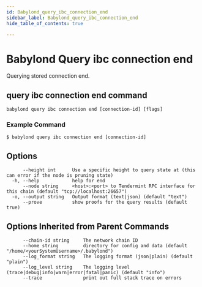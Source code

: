 ```yaml
---
id: Babylond_query_ibc_connection_end
sidebar_label: Babylond_query_ibc_connection_end
hide_table_of_contents: true

---
```


# Babylond Query ibc connection end
Querying stored connection end.
## query ibc connection end command
```
babylond query ibc connection end [connection-id] [flags]
```
### Example Command
```
$ babylond query ibc connection end [connection-id]
```
## Options
```
      --height int      Use a specific height to query state at (this can error if the node is pruning state)
  -h, --help            help for end
      --node string     <host>:<port> to Tendermint RPC interface for this chain (default "tcp://localhost:26657")
  -o, --output string   Output format (text|json) (default "text")
      --prove           show proofs for the query results (default true)
```
## Options Inherited from Parent Commands
```
      --chain-id string     The network chain ID
      --home string         directory for config and data (default "/home/<yourSystemUsername>/.babylond")
      --log_format string   The logging format (json|plain) (default "plain")
      --log_level string    The logging level (trace|debug|info|warn|error|fatal|panic) (default "info")
      --trace               print out full stack trace on errors
```